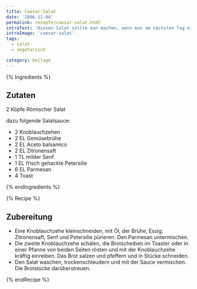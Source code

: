 ```yaml
---
title: Caesar-Salat
date: '2006-11-04'
permalink: rezepte/caesar-salat.html
introText: 'Diesen Salat sollte man machen, wenn man am nächsten Tag nicht allzu viele Leute trifft. '
introImage: 'caesar-salat'
tags:
  - salat
  - vegetarisch

category: beilage
---
```


{% Ingredients %}

## Zutaten

2 Köpfe Römischer Salat

dazu folgende Salatsauce:

- 2 Knoblauchzehen
- 2 EL Gemüsebrühe
- 2 EL Aceto balsamico
- 2 EL Zitronensaft
- 1 TL milder Senf
- 1 EL frisch gehackte Petersilie
- 6 EL Parmesan
- 4 Toast

{% endIngredients %}

{% Recipe %}

## Zubereitung

- Eine Knoblauchzehe kleinschneiden, mit Öl, der Brühe, Essig, Zitronensaft, Senf und Petersilie pürieren. Den Parmesan untermischen.
- Die zweite Knoblauchzehe schälen, die Brotscheiben im Toaster oder in einer Pfanne von beiden Seiten rösten und mit der Knoblauchzehe kräftig einreiben. Das Brot salzen und pfeffern und in Stücke schneiden.
- Den Salat waschen, trockenschleudern und mit der Sauce vermischen. Die Brotstücke darüberstreuen.

{% endRecipe %}
